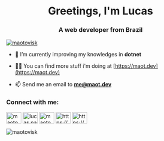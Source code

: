 <h1 align="center">Greetings, I'm Lucas</h1>
<h3 align="center">A web developer from Brazil</h3>

<p align="left"> <a href="https://twitter.com/maotovisk" target="blank"><img src="https://img.shields.io/twitter/follow/maotovisk?logo=twitter&style=for-the-badge" alt="maotovisk" /></a> </p>

- 🌱 I’m currently improving my knowledges in **dotnet**

- 👨‍💻 You can find more stuff i'm doing at [https://maot.dev](https://maot.dev)
- 📫 Send me an email to **me@maot.dev**

<h3 align="left">Connect with me:</h3>
<p align="left">
<a href="https://twitter.com/maotovisk" target="blank"><img align="center" src="https://cdn.jsdelivr.net/npm/simple-icons@3.0.1/icons/twitter.svg" alt="maotovisk" height="30" width="40" /></a>
<a href="https://fb.com/lucas.nascimentoveiga" target="blank"><img align="center" src="https://cdn.jsdelivr.net/npm/simple-icons@3.0.1/icons/facebook.svg" alt="lucas.nascimentoveiga" height="30" width="40" /></a>
<a href="https://instagram.com/maotovisk" target="blank"><img align="center" src="https://cdn.jsdelivr.net/npm/simple-icons@3.0.1/icons/instagram.svg" alt="maotovisk" height="30" width="40" /></a>
<a href="https://www.youtube.com/channel/uc7spmizttgwj_i86ooombyg" target="blank"><img align="center" src="https://cdn.jsdelivr.net/npm/simple-icons@3.0.1/icons/youtube.svg" alt="https://www.youtube.com/channel/uc7spmizttgwj_i86ooombyg" height="30" width="40" /></a>
<a href="https://www.linkedin.com/in/maotovisk/" target="blank"><img align="center" src="https://cdn.jsdelivr.net/npm/simple-icons@3.0.1/icons/linkedin.svg" alt="https://www.linkedin.com/in/maotovisk/" height="30" width="40" /></a>
</p>

<p><img align="center" src="https://github-readme-stats.vercel.app/api/top-langs?username=maotovisk&show_icons=true&locale=en&layout=compact" alt="maotovisk" /></p>
